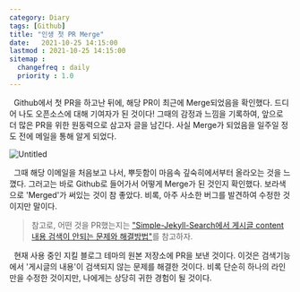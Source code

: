 ```yaml
---
category: Diary
tags: [Github]
title: "인생 첫 PR Merge"
date:   2021-10-25 14:15:00 
lastmod : 2021-10-25 14:15:00
sitemap :
  changefreq : daily
  priority : 1.0
---
```


&nbsp;&nbsp;Github에서 첫 PR을 하고난 뒤에, 해당 PR이 최근에 Merge되었음을 확인했다. 드디어 나도 오픈소스에 대해 기여자가 된 것이다! 그때의 감정과 느낌을 기록하여, 앞으로 더 많은 PR을 위한 원동력으로 삼고자 글을 남긴다. 사실 Merge가 되었음을 일주일 정도 전에 메일을 통해 알게 되었다.  

![Untitled](/assets/img/2021-10-24-JAVA_HashCodeAndEquals/Untitled.png)  

&nbsp;&nbsp;그때 해당 이메일을 처음보고 나서, 뿌듯함이 마음속 깊숙히에서부터 올라오는 것을 느꼈다. 그러고는 바로 Github로 들어가서 어떻게 Merge가 된 것인지 확인했다. 보라색으로 'Merged'가 써있는 것이 참 좋았다. 비록, 아주 사소한 버그를 발견하여 수정한 것이지만 말이다.  

> 참고로, 어떤 것을 PR했는지는 ["Simple-Jekyll-Search에서 게시글 content 내용 검색이 안되는 문제와 해결방법"](https://taegyunwoo.github.io/ts/TroubleShooting_JekyllContentSearch)를 참고하자.

&nbsp;&nbsp;현재 사용 중인 지킬 블로그 테마의 원본 저장소에 PR을 보낸 것이다. 이것은 검색기능에서 '게시글의 내용'이 검색되지 않는 문제를 해결한 것이다. 비록 단순히 하나의 라인만을 수정한 것이지만, 나에게는 상당히 귀한 경험이 될 것이다.
